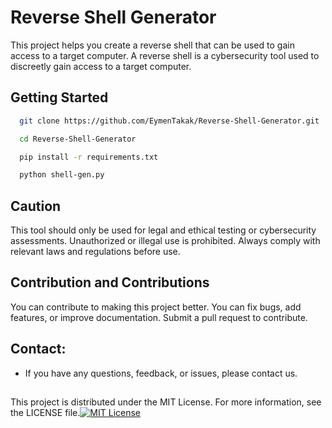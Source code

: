 
# Reverse Shell Generator

This project helps you create a reverse shell that can be used to gain access to a target computer. A reverse shell is a cybersecurity tool used to discreetly gain access to a target computer.


## Getting Started



```bash
  git clone https://github.com/EymenTakak/Reverse-Shell-Generator.git
```

```bash
  cd Reverse-Shell-Generator
```



```bash
  pip install -r requirements.txt
```



```bash
  python shell-gen.py
```

  
## Caution

This tool should only be used for legal and ethical testing or cybersecurity assessments. Unauthorized or illegal use is prohibited. Always comply with relevant laws and regulations before use.

  
## Contribution and Contributions

You can contribute to making this project better. You can fix bugs, add features, or improve documentation. Submit a pull request to contribute.
## Contact:

- If you have any questions, feedback, or issues, please contact us.
  ##
This project is distributed under the MIT License. For more information, see the LICENSE file.[![MIT License](https://img.shields.io/badge/License-MIT-green.svg)](https://github.com/EymenTakak/Reverse-Shell-Generator/blob/main/LICENSE)


  
